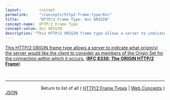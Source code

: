 ```yaml
---
layout:        concept
permalink:     "/concepts/http2-frame-type/0xc"
title:         "HTTP/2 Frame Type: 0xc ORIGIN"
concept-name:  HTTP/2 Frame Type
concept-value: 0xc ORIGIN
description: "This HTTP/2 ORIGIN frame type allows a server to indicate what origin(s) the server would like the client to consider as members of the Origin Set for the connection within which it occurs."
---
```


[This HTTP/2 ORIGIN frame type allows a server to indicate what origin(s) the server would like the client to consider as members of the Origin Set for the connection within which it occurs.](https://datatracker.ietf.org/doc/html/rfc8336#section-2 "Read documentation for HTTP/2 Frame Type &#34;0xc&#34;") (**[RFC 8336: The ORIGIN HTTP/2 Frame](/specs/IETF/RFC/8336 "This document specifies the ORIGIN frame for HTTP/2, to indicate what origins are available on a given connection.")**)

<br/>
<hr/>

<p style="float : left"><a href="./0xc.json" title="JSON representing this particular Web Concept value">JSON</a></p>
<p style="text-align: right">Return to list of all ( <a href="../http2-frame-type/">HTTP/2 Frame Types</a> | <a href="../">Web Concepts</a> )</p>
